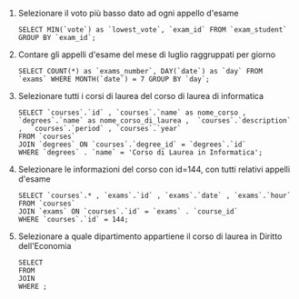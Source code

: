 
1. Selezionare il voto più basso dato ad ogni appello d'esame 
    ```
    SELECT MIN(`vote`) as `lowest_vote`, `exam_id` FROM `exam_student` GROUP BY `exam_id`;
    ```

2. Contare gli appelli d'esame del mese di luglio raggruppati per giorno
    ```
    SELECT COUNT(*) as `exams_number`, DAY(`date`) as `day` FROM `exams` WHERE MONTH(`date`) = 7 GROUP BY `day`;
    ```

3. Selezionare tutti i corsi di laurea del corso di laurea di informatica
    ```
    SELECT `courses`.`id` , `courses`.`name` as nome_corso , `degrees`.`name` as nome_corso_di_laurea ,  `courses`.`description` ,  `courses`.`period` , `courses`.`year`
    FROM `courses`
    JOIN `degrees` ON `courses`.`degree_id` = `degrees`.`id`
    WHERE `degrees` . `name` = 'Corso di Laurea in Informatica';
    ```

4. Selezionare le informazioni del corso con id=144, con tutti relativi appelli d'esame 
    ```
    SELECT `courses`.* , `exams`.`id` , `exams`.`date` , `exams`.`hour`
    FROM `courses`
    JOIN `exams` ON `courses`.`id` = `exams` . `course_id`
    WHERE `courses`.`id` = 144;
    ```
    
5. Selezionare a quale dipartimento appartiene il corso di laurea in Diritto dell'Economia 
    ```
    SELECT 
    FROM 
    JOIN 
    WHERE ;
    ```





